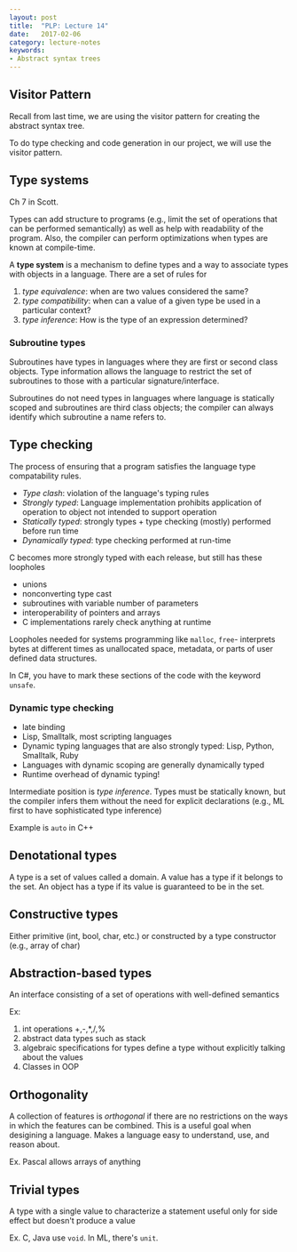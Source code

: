 ```yaml
---
layout: post
title:  "PLP: Lecture 14"
date:   2017-02-06
category: lecture-notes
keywords:
- Abstract syntax trees
---
```


## Visitor Pattern

Recall from last time, we are using the visitor pattern for creating the abstract syntax tree. 

To do type checking and code generation in our project, we will use the visitor pattern. 

## Type systems

Ch 7 in Scott.

Types can add structure to programs (e.g., limit the set of operations that can be performed semantically) as well as help with readability of the program. Also, the compiler can perform optimizations when types are known at compile-time.

A **type system** is a mechanism to define types and a way to associate types with objects in a language. There are a set of rules for 

1. *type equivalence*: when are two values considered the same?
2. *type compatibility*: when can a value of a given type be used in a particular context?
3. *type inference*: How is the type of an expression determined? 

### Subroutine types

Subroutines have types in languages where they are first or second class objects. Type information allows the language to restrict the set of subroutines to those with a particular signature/interface.

Subroutines do not need types in languages where language is statically scoped and subroutines are third class objects; the compiler can always identify which subroutine a name refers to.

## Type checking

The process of ensuring that a program satisfies the language type compatability rules. 

* *Type clash*: violation of the language's typing rules
* *Strongly typed*: Language implementation prohibits application of operation to object not intended to support operation
* *Statically typed*: strongly types + type checking (mostly) performed before run time
* *Dynamically typed*: type checking performed at run-time

C becomes more strongly typed with each release, but still has these loopholes

* unions
* nonconverting type cast
* subroutines with variable number of parameters
* interoperability of pointers and arrays
* C implementations rarely check anything at runtime

Loopholes needed for systems programming like `malloc`, `free`- interprets bytes at different times as unallocated space, metadata, or parts of user defined data structures. 

In C#, you have to mark these sections of the code with the keyword `unsafe`.

### Dynamic type checking

* late binding
* Lisp, Smalltalk, most scripting languages
* Dynamic typing languages that are also strongly typed: Lisp, Python, Smalltalk, Ruby
* Languages with dynamic scoping are generally dynamically typed
* Runtime overhead of dynamic typing! 

Intermediate position is *type inference*. Types must be statically known, but the compiler infers them without the need for explicit declarations (e.g., ML first to have sophisticated type inference)

Example is `auto` in C++

## Denotational types

A type is a set of values called a domain. A value has a type if it belongs to the set. An object has a type if its value is guaranteed to be in the set. 

## Constructive types

Either primitive (int, bool, char, etc.) or constructed by a type constructor (e.g., array of char)

## Abstraction-based types

An interface consisting of a set of operations with well-defined semantics

Ex: 

1. int operations +,-,*,/,%
2. abstract data types such as stack
3. algebraic specifications for types define a type without explicitly talking about the values
4. Classes in OOP

## Orthogonality

A collection of features is *orthogonal* if there are no restrictions on the ways in which the features can be combined. This is a useful goal when desigining a language. Makes a language easy to understand, use, and reason about.

Ex. Pascal allows arrays of anything

## Trivial types

A type with a single value to characterize a statement useful only for side effect but doesn't produce a value

Ex. C, Java use `void`. In ML, there's `unit`.


